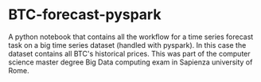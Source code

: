 # BTC-forecast-pyspark
A python notebook that contains all the workflow for a time series forecast task on a big time series dataset (handled with pyspark). In this case the dataset contains all BTC's historical prices. This was part of the computer science master degree Big Data computing exam in Sapienza university of Rome.
